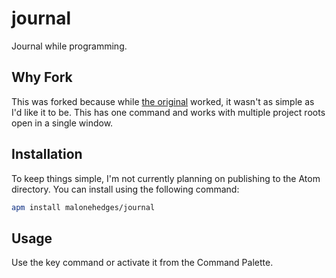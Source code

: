# journal

Journal while programming.

## Why Fork

This was forked because while [the original](https://github.com/groktools/journal) worked, it wasn't as simple as I'd like it to be. This has one command and works with multiple project roots open in a single window.

## Installation

To keep things simple, I'm not currently planning on publishing to the Atom directory. You can install using the following command:

```sh
apm install malonehedges/journal
```

## Usage

Use the key command or activate it from the Command Palette.
